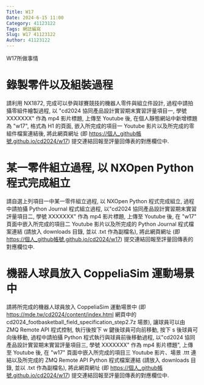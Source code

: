```yaml
---
Title: W17
Date: 2024-6-15 11:00
Category: 41123122
Tags: 網誌編寫
Slug: W17 41123122
Author: 41123122
---
```


W17所做事情

<!-- PELICAN_END_SUMMARY -->
# 錄製零件以及組裝過程
請利用 NX1872, 完成可以參與球賽競技的機器人零件與組立件設計, 過程中請拍攝零組件繪製過程, 以 "cd2024 協同產品設計實習期末實習評量項目一, 學號 XXXXXXX" 作為 mp4 影片標題, 上傳至 Youtube 後, 在個人靜態網站中新增標題為 "w17", 格式為 H1 的頁面, 嵌入所完成的項目一 Youtube 影片以及所完成的零組件檔案連結後, 將此網頁網址 (即 https://個人_github帳號.github.io/cd2024/w17) 提交連結回報至評量回傳表的對應欄位中.
# 某一零件組立過程, 以 NXOpen Python 程式完成組立
請自選上列項目一中某一零件組立過程, 以 NXOpen Python 程式完成組立, 過程中請拍攝 Python Journal 程式組立過程, 以"cd2024 協同產品設計實習期末實習評量項目二, 學號 XXXXXXX" 作為 mp4 影片標題, 上傳至 Youtube 後, 在 "w17" 頁面中嵌入所完成的項目二 Youtube 影片以及所完成的 Python Journal 程式檔案連結 (請放入 downloads 目錄, 並以 .txt 作為副檔名), 將此網頁網址 (即 https://個人_github帳號.github.io/cd2024/w17) 提交連結回報至評量回傳表的對應欄位中.
# 機器人球員放入 CoppeliaSim 運動場景中
請將所完成的機器人球員放入 CoppeliaSim 運動場景中 (即 https://mde.tw/cd2024/content/index.html 網頁中的 cd2024_footbasketball_field_specification_step2.7z 場景), 讓球員可以由 ZMQ Remote API 程式控制, 執行後按下 w 鍵後球員可向前移動, 按下 s 後球員可向後移動, 過程中請拍攝 Python 程式執行與球員前後移動過程, 以"cd2024 協同產品設計實習期末實習評量項目三, 學號 XXXXXXX" 作為 mp4 影片標題", 上傳至 Youtube 後, 在 "w17" 頁面中嵌入所完成的項目三 Youtube 影片、場景 .ttt 連結以及所完成的 ZMQ Remote API Python 程式檔案連結 (請放入 downloads 目錄, 並以 .txt 作為副檔名), 將此網頁網址 (即 https://個人_github帳號.github.io/cd2024/w17) 提交連結回報至評量回傳表的對應欄位中.




